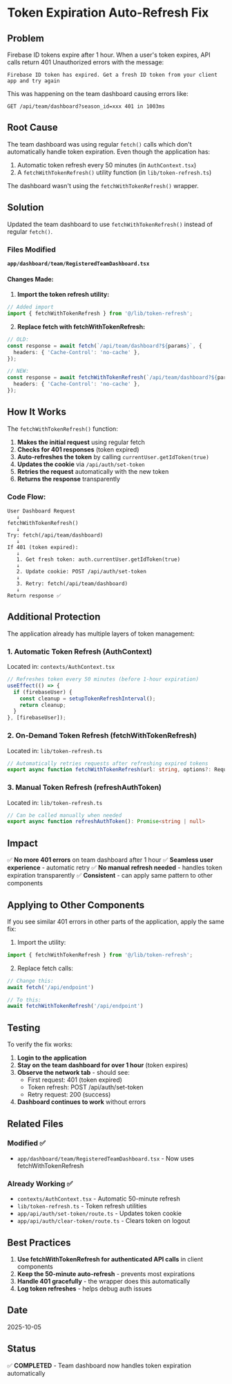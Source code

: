 # Token Expiration Auto-Refresh Fix

## Problem

Firebase ID tokens expire after 1 hour. When a user's token expires, API calls return 401 Unauthorized errors with the message:

```
Firebase ID token has expired. Get a fresh ID token from your client app and try again
```

This was happening on the team dashboard causing errors like:
```
GET /api/team/dashboard?season_id=xxx 401 in 1003ms
```

## Root Cause

The team dashboard was using regular `fetch()` calls which don't automatically handle token expiration. Even though the application has:
1. Automatic token refresh every 50 minutes (in `AuthContext.tsx`)
2. A `fetchWithTokenRefresh()` utility function (in `lib/token-refresh.ts`)

The dashboard wasn't using the `fetchWithTokenRefresh()` wrapper.

## Solution

Updated the team dashboard to use `fetchWithTokenRefresh()` instead of regular `fetch()`.

### Files Modified

**`app/dashboard/team/RegisteredTeamDashboard.tsx`**

#### Changes Made:

1. **Import the token refresh utility:**
```typescript
// Added import
import { fetchWithTokenRefresh } from '@/lib/token-refresh';
```

2. **Replace fetch with fetchWithTokenRefresh:**
```typescript
// OLD:
const response = await fetch(`/api/team/dashboard?${params}`, {
  headers: { 'Cache-Control': 'no-cache' },
});

// NEW:
const response = await fetchWithTokenRefresh(`/api/team/dashboard?${params}`, {
  headers: { 'Cache-Control': 'no-cache' },
});
```

## How It Works

The `fetchWithTokenRefresh()` function:

1. **Makes the initial request** using regular fetch
2. **Checks for 401 responses** (token expired)
3. **Auto-refreshes the token** by calling `currentUser.getIdToken(true)`
4. **Updates the cookie** via `/api/auth/set-token`
5. **Retries the request** automatically with the new token
6. **Returns the response** transparently

### Code Flow:

```
User Dashboard Request
   ↓
fetchWithTokenRefresh()
   ↓
Try: fetch(/api/team/dashboard)
   ↓
If 401 (token expired):
   ↓
   1. Get fresh token: auth.currentUser.getIdToken(true)
   ↓
   2. Update cookie: POST /api/auth/set-token
   ↓
   3. Retry: fetch(/api/team/dashboard)
   ↓
Return response ✅
```

## Additional Protection

The application already has multiple layers of token management:

### 1. Automatic Token Refresh (AuthContext)
Located in: `contexts/AuthContext.tsx`

```typescript
// Refreshes token every 50 minutes (before 1-hour expiration)
useEffect(() => {
  if (firebaseUser) {
    const cleanup = setupTokenRefreshInterval();
    return cleanup;
  }
}, [firebaseUser]);
```

### 2. On-Demand Token Refresh (fetchWithTokenRefresh)
Located in: `lib/token-refresh.ts`

```typescript
// Automatically retries requests after refreshing expired tokens
export async function fetchWithTokenRefresh(url: string, options?: RequestInit)
```

### 3. Manual Token Refresh (refreshAuthToken)
Located in: `lib/token-refresh.ts`

```typescript
// Can be called manually when needed
export async function refreshAuthToken(): Promise<string | null>
```

## Impact

✅ **No more 401 errors** on team dashboard after 1 hour
✅ **Seamless user experience** - automatic retry
✅ **No manual refresh needed** - handles token expiration transparently
✅ **Consistent** - can apply same pattern to other components

## Applying to Other Components

If you see similar 401 errors in other parts of the application, apply the same fix:

1. Import the utility:
```typescript
import { fetchWithTokenRefresh } from '@/lib/token-refresh';
```

2. Replace fetch calls:
```typescript
// Change this:
await fetch('/api/endpoint')

// To this:
await fetchWithTokenRefresh('/api/endpoint')
```

## Testing

To verify the fix works:

1. **Login to the application**
2. **Stay on the team dashboard for over 1 hour** (token expires)
3. **Observe the network tab** - should see:
   - First request: 401 (token expired)
   - Token refresh: POST /api/auth/set-token
   - Retry request: 200 (success)
4. **Dashboard continues to work** without errors

## Related Files

### Modified ✅
- `app/dashboard/team/RegisteredTeamDashboard.tsx` - Now uses fetchWithTokenRefresh

### Already Working ✅
- `contexts/AuthContext.tsx` - Automatic 50-minute refresh
- `lib/token-refresh.ts` - Token refresh utilities
- `app/api/auth/set-token/route.ts` - Updates token cookie
- `app/api/auth/clear-token/route.ts` - Clears token on logout

## Best Practices

1. **Use fetchWithTokenRefresh for authenticated API calls** in client components
2. **Keep the 50-minute auto-refresh** - prevents most expirations
3. **Handle 401 gracefully** - the wrapper does this automatically
4. **Log token refreshes** - helps debug auth issues

## Date
2025-10-05

## Status
✅ **COMPLETED** - Team dashboard now handles token expiration automatically
